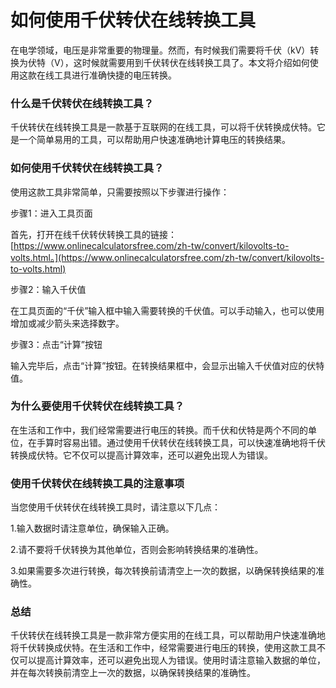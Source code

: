 如何使用千伏转伏在线转换工具
==============

在电学领域，电压是非常重要的物理量。然而，有时候我们需要将千伏（kV）转换为伏特（V），这时候就需要用到千伏转伏在线转换工具了。本文将介绍如何使用这款在线工具进行准确快捷的电压转换。

### 什么是千伏转伏在线转换工具？

千伏转伏在线转换工具是一款基于互联网的在线工具，可以将千伏转换成伏特。它是一个简单易用的工具，可以帮助用户快速准确地计算电压的转换结果。

### 如何使用千伏转伏在线转换工具？

使用这款工具非常简单，只需要按照以下步骤进行操作：

步骤1：进入工具页面

首先，打开在线千伏转伏转换工具的链接：[https://www.onlinecalculatorsfree.com/zh-tw/convert/kilovolts-to-volts.html。](https://www.onlinecalculatorsfree.com/zh-tw/convert/kilovolts-to-volts.html)

步骤2：输入千伏值

在工具页面的“千伏”输入框中输入需要转换的千伏值。可以手动输入，也可以使用增加或减少箭头来选择数字。

步骤3：点击“计算”按钮

输入完毕后，点击“计算”按钮。在转换结果框中，会显示出输入千伏值对应的伏特值。

### 为什么要使用千伏转伏在线转换工具？

在生活和工作中，我们经常需要进行电压的转换。而千伏和伏特是两个不同的单位，在手算时容易出错。通过使用千伏转伏在线转换工具，可以快速准确地将千伏转换成伏特。它不仅可以提高计算效率，还可以避免出现人为错误。

### 使用千伏转伏在线转换工具的注意事项

当您使用千伏转伏在线转换工具时，请注意以下几点：

1.输入数据时请注意单位，确保输入正确。

2.请不要将千伏转换为其他单位，否则会影响转换结果的准确性。

3.如果需要多次进行转换，每次转换前请清空上一次的数据，以确保转换结果的准确性。

### 总结

千伏转伏在线转换工具是一款非常方便实用的在线工具，可以帮助用户快速准确地将千伏转换成伏特。在生活和工作中，经常需要进行电压的转换，使用这款工具不仅可以提高计算效率，还可以避免出现人为错误。使用时请注意输入数据的单位，并在每次转换前清空上一次的数据，以确保转换结果的准确性。
